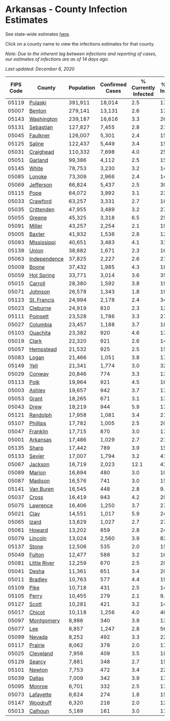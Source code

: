 # Arkansas - County Infection Estimates

See state-wide estimates [here](/infections/us-ar).

Click on a county name to view the infections estimates for that county.

*Note: Due to the inherent lag between infections and reporting of cases, our estimates of infections are as of 14 days ago.*

*Last updated: December 6, 2020*

|   FIPS Code |                       County |   Population |   Confirmed Cases |   % Currently Infected |   % Total Infected |
|-------------|------------------------------|--------------|-------------------|------------------------|--------------------|
|       05119 |           [Pulaski](pulaski) |      391,911 |            18,014 |                    2.5 |               17.3 |
|       05007 |             [Benton](benton) |      279,141 |            13,131 |                    2.6 |               17.6 |
|       05143 |     [Washington](washington) |      239,187 |            16,616 |                    3.3 |               26.1 |
|       05131 |       [Sebastian](sebastian) |      127,827 |             7,455 |                    2.8 |               21.7 |
|       05045 |         [Faulkner](faulkner) |      126,007 |             5,301 |                    2.4 |               15.3 |
|       05125 |             [Saline](saline) |      122,437 |             5,449 |                    3.4 |               15.8 |
|       05031 |       [Craighead](craighead) |      110,332 |             7,698 |                    4.0 |               25.1 |
|       05051 |           [Garland](garland) |       99,386 |             4,112 |                    2.5 |               15.4 |
|       05145 |               [White](white) |       78,753 |             3,230 |                    3.2 |               14.7 |
|       05085 |             [Lonoke](lonoke) |       73,309 |             2,966 |                    2.4 |               14.4 |
|       05069 |       [Jefferson](jefferson) |       66,824 |             5,437 |                    2.5 |               30.5 |
|       05115 |                 [Pope](pope) |       64,072 |             3,992 |                    3.1 |               23.2 |
|       05033 |         [Crawford](crawford) |       63,257 |             3,331 |                    2.7 |               18.9 |
|       05035 |     [Crittenden](crittenden) |       47,955 |             3,489 |                    3.2 |               27.9 |
|       05055 |             [Greene](greene) |       45,325 |             3,318 |                    6.5 |               25.6 |
|       05091 |             [Miller](miller) |       43,257 |             2,254 |                    2.1 |               19.2 |
|       05005 |             [Baxter](baxter) |       41,932 |             1,536 |                    2.8 |               12.7 |
|       05093 |   [Mississippi](mississippi) |       40,651 |             3,483 |                    4.1 |               31.4 |
|       05139 |               [Union](union) |       38,682 |             1,671 |                    2.3 |               16.0 |
|       05063 | [Independence](independence) |       37,825 |             2,227 |                    2.6 |               21.6 |
|       05009 |               [Boone](boone) |       37,432 |             1,985 |                    4.3 |               18.5 |
|       05059 |     [Hot Spring](hot-spring) |       33,771 |             3,014 |                    3.6 |               35.7 |
|       05015 |           [Carroll](carroll) |       28,380 |             1,592 |                    3.8 |               19.9 |
|       05071 |           [Johnson](johnson) |       26,578 |             1,343 |                    1.8 |               19.6 |
|       05123 |   [St. Francis](st.-francis) |       24,994 |             2,178 |                    2.4 |               34.0 |
|       05023 |         [Cleburne](cleburne) |       24,919 |               810 |                    2.3 |               12.9 |
|       05111 |         [Poinsett](poinsett) |       23,528 |             1,786 |                    3.3 |               27.3 |
|       05027 |         [Columbia](columbia) |       23,457 |             1,188 |                    3.7 |               18.1 |
|       05103 |         [Ouachita](ouachita) |       23,382 |               920 |                    4.6 |               13.1 |
|       05019 |               [Clark](clark) |       22,320 |               921 |                    2.6 |               14.9 |
|       05057 |       [Hempstead](hempstead) |       21,532 |               925 |                    2.5 |               15.7 |
|       05083 |               [Logan](logan) |       21,466 |             1,051 |                    3.8 |               17.8 |
|       05149 |                 [Yell](yell) |       21,341 |             1,774 |                    3.0 |               32.5 |
|       05029 |             [Conway](conway) |       20,846 |               774 |                    3.3 |               13.1 |
|       05113 |                 [Polk](polk) |       19,964 |               921 |                    4.5 |               16.2 |
|       05003 |             [Ashley](ashley) |       19,657 |               942 |                    3.7 |               17.8 |
|       05053 |               [Grant](grant) |       18,265 |               671 |                    3.1 |               13.4 |
|       05043 |                 [Drew](drew) |       18,219 |               944 |                    5.9 |               17.4 |
|       05121 |         [Randolph](randolph) |       17,958 |             1,081 |                    3.4 |               21.6 |
|       05107 |         [Phillips](phillips) |       17,782 |             1,005 |                    2.5 |               20.9 |
|       05047 |         [Franklin](franklin) |       17,715 |               870 |                    3.0 |               17.2 |
|       05001 |         [Arkansas](arkansas) |       17,486 |             1,029 |                    2.7 |               21.2 |
|       05135 |               [Sharp](sharp) |       17,442 |               789 |                    3.9 |               15.9 |
|       05133 |             [Sevier](sevier) |       17,007 |             1,794 |                    3.2 |               41.5 |
|       05067 |           [Jackson](jackson) |       16,719 |             2,023 |                   12.1 |               41.2 |
|       05089 |             [Marion](marion) |       16,694 |               480 |                    3.0 |               10.2 |
|       05087 |           [Madison](madison) |       16,576 |               741 |                    3.0 |               15.8 |
|       05141 |       [Van Buren](van-buren) |       16,545 |               448 |                    2.8 |                9.8 |
|       05037 |               [Cross](cross) |       16,419 |               943 |                    4.2 |               20.7 |
|       05075 |         [Lawrence](lawrence) |       16,406 |             1,250 |                    3.7 |               27.5 |
|       05021 |                 [Clay](clay) |       14,551 |             1,017 |                    5.9 |               24.1 |
|       05065 |               [Izard](izard) |       13,629 |             1,027 |                    2.7 |               27.0 |
|       05061 |             [Howard](howard) |       13,202 |               859 |                    2.8 |               24.9 |
|       05079 |           [Lincoln](lincoln) |       13,024 |             2,560 |                    3.9 |               82.7 |
|       05137 |               [Stone](stone) |       12,506 |               535 |                    2.0 |               15.0 |
|       05049 |             [Fulton](fulton) |       12,477 |               588 |                    3.2 |               16.5 |
|       05081 | [Little River](little-river) |       12,259 |               670 |                    2.5 |               20.5 |
|       05041 |               [Desha](desha) |       11,361 |               651 |                    3.4 |               20.4 |
|       05011 |           [Bradley](bradley) |       10,763 |               577 |                    4.4 |               19.8 |
|       05109 |                 [Pike](pike) |       10,718 |               431 |                    2.5 |               14.4 |
|       05105 |               [Perry](perry) |       10,455 |               279 |                    2.1 |                9.7 |
|       05127 |               [Scott](scott) |       10,281 |               421 |                    3.2 |               14.4 |
|       05017 |             [Chicot](chicot) |       10,118 |             1,256 |                    4.0 |               48.8 |
|       05097 |     [Montgomery](montgomery) |        8,986 |               340 |                    3.9 |               13.3 |
|       05077 |                   [Lee](lee) |        8,857 |             1,247 |                    2.8 |               56.8 |
|       05099 |             [Nevada](nevada) |        8,252 |               492 |                    3.3 |               22.1 |
|       05117 |           [Prairie](prairie) |        8,062 |               378 |                    2.0 |               17.4 |
|       05025 |       [Cleveland](cleveland) |        7,956 |               409 |                    3.5 |               18.9 |
|       05129 |             [Searcy](searcy) |        7,881 |               348 |                    2.7 |               15.3 |
|       05101 |             [Newton](newton) |        7,753 |               472 |                    3.4 |               22.3 |
|       05039 |             [Dallas](dallas) |        7,009 |               342 |                    3.9 |               17.2 |
|       05095 |             [Monroe](monroe) |        6,701 |               332 |                    2.5 |               17.8 |
|       05073 |       [Lafayette](lafayette) |        6,624 |               274 |                    1.8 |               15.3 |
|       05147 |         [Woodruff](woodruff) |        6,320 |               216 |                    2.0 |               12.2 |
|       05013 |           [Calhoun](calhoun) |        5,189 |               161 |                    3.0 |               11.1 |